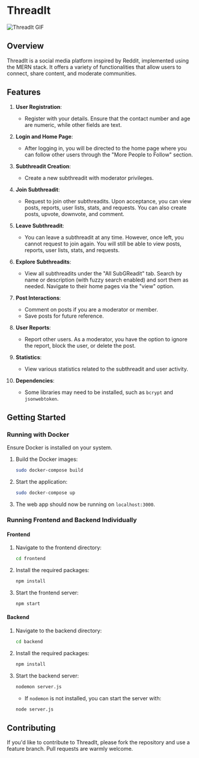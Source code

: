# ThreadIt

![ThreadIt GIF](https://cdn.dribbble.com/users/1894420/screenshots/11700268/online-video-chat.gif)

## Overview

ThreadIt is a social media platform inspired by Reddit, implemented using the MERN stack. It offers a variety of functionalities that allow users to connect, share content, and moderate communities.

## Features

1. **User Registration**: 
   - Register with your details. Ensure that the contact number and age are numeric, while other fields are text.

2. **Login and Home Page**:
   - After logging in, you will be directed to the home page where you can follow other users through the "More People to Follow" section.

3. **Subthreadit Creation**:
   - Create a new subthreadit with moderator privileges.

4. **Join Subthreadit**:
   - Request to join other subthreadits. Upon acceptance, you can view posts, reports, user lists, stats, and requests. You can also create posts, upvote, downvote, and comment.

5. **Leave Subthreadit**:
   - You can leave a subthreadit at any time. However, once left, you cannot request to join again. You will still be able to view posts, reports, user lists, stats, and requests.

6. **Explore Subthreadits**:
   - View all subthreadits under the "All SubGReadit" tab. Search by name or description (with fuzzy search enabled) and sort them as needed. Navigate to their home pages via the "view" option.

7. **Post Interactions**:
   - Comment on posts if you are a moderator or member.
   - Save posts for future reference.

8. **User Reports**:
   - Report other users. As a moderator, you have the option to ignore the report, block the user, or delete the post.

9. **Statistics**:
   - View various statistics related to the subthreadit and user activity.

10. **Dependencies**:
    - Some libraries may need to be installed, such as `bcrypt` and `jsonwebtoken`.

## Getting Started

### Running with Docker

Ensure Docker is installed on your system.

1. Build the Docker images:
    ```bash
    sudo docker-compose build
    ```

2. Start the application:
    ```bash
    sudo docker-compose up
    ```

3. The web app should now be running on `localhost:3000`.

### Running Frontend and Backend Individually

#### Frontend

1. Navigate to the frontend directory:
    ```bash
    cd frontend
    ```

2. Install the required packages:
    ```bash
    npm install
    ```

3. Start the frontend server:
    ```bash
    npm start
    ```

#### Backend

1. Navigate to the backend directory:
    ```bash
    cd backend
    ```

2. Install the required packages:
    ```bash
    npm install
    ```

3. Start the backend server:
    ```bash
    nodemon server.js
    ```
    - If `nodemon` is not installed, you can start the server with:
    ```bash
    node server.js
    ```

## Contributing

If you'd like to contribute to ThreadIt, please fork the repository and use a feature branch. Pull requests are warmly welcome.

